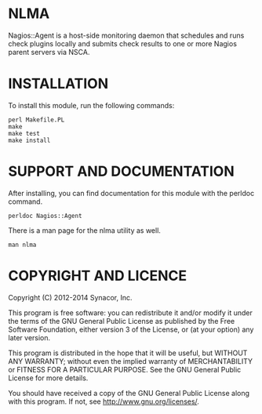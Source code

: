 NLMA
====

Nagios::Agent is a host-side monitoring daemon that schedules and runs
check plugins locally and submits check results to one or more Nagios
parent servers via NSCA.

INSTALLATION
============

To install this module, run the following commands:

    perl Makefile.PL
    make
    make test
    make install

SUPPORT AND DOCUMENTATION
=========================

After installing, you can find documentation for this module with the
perldoc command.

    perldoc Nagios::Agent

There is a man page for the nlma utility as well.

    man nlma

COPYRIGHT AND LICENCE
=====================

Copyright (C) 2012-2014 Synacor, Inc.

This program is free software: you can redistribute it and/or modify
it under the terms of the GNU General Public License as published by
the Free Software Foundation, either version 3 of the License, or
(at your option) any later version.

This program is distributed in the hope that it will be useful,
but WITHOUT ANY WARRANTY; without even the implied warranty of
MERCHANTABILITY or FITNESS FOR A PARTICULAR PURPOSE.  See the
GNU General Public License for more details.

You should have received a copy of the GNU General Public License
along with this program.  If not, see <http://www.gnu.org/licenses/>.
